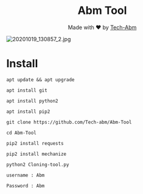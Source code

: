 <h1 align="center">
  Abm Tool
</h1>
</div>
<p align="center">
  Made with ❤️ by <a href="https://github.com/Tech-abm">Tech-Abm</a>

![20201019_130857_2.jpg](https://user-images.githubusercontent.com/52023076/96418758-ae69aa00-120c-11eb-9b1e-d2a96c436559.jpg)

 # Install 
  ```
  apt update && apt upgrade 
  
  apt install git 
  
  apt install python2 
  
  apt install pip2
  
  git clone https://github.com/Tech-abm/Abm-Tool
  
  cd Abm-Tool
  
  pip2 install requests
  
  pip2 install mechanize
  
  python2 Cloning-tool.py
  
  username : Abm
  
  Password : Abm
  
  ```
  
